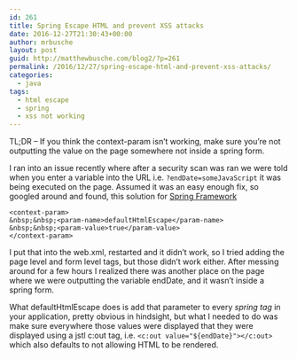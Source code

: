 ```yaml
---
id: 261
title: Spring Escape HTML and prevent XSS attacks
date: 2016-12-27T21:30:43+00:00
author: mrbusche
layout: post
guid: http://matthewbusche.com/blog2/?p=261
permalink: /2016/12/27/spring-escape-html-and-prevent-xss-attacks/
categories:
  - java
tags:
  - html escape
  - spring
  - xss not working
---
```

TL;DR &#8211; If you think the context-param isn&#8217;t working, make sure you&#8217;re not outputting the value on the page somewhere not inside a spring form.

I ran into an issue recently where after a security scan was ran we were told when you enter a variable into the URL i.e. `?endDate=someJavaScript` it was being executed on the page. Assumed it was an easy enough fix, so googled around and found, this solution for [Spring Framework](http://stackoverflow.com/questions/2147958/how-do-i-prevent-people-from-doing-xss-in-spring-mvc)

    <context-param>
    &nbsp;&nbsp;<param-name>defaultHtmlEscape</param-name>
    &nbsp;&nbsp;<param-value>true</param-value>
    </context-param>

I put that into the web.xml, restarted and it didn&#8217;t work, so I tried adding the page level and form level tags, but those didn&#8217;t work either. After messing around for a few hours I realized there was another place on the page where we were outputting the variable endDate, and it wasn&#8217;t inside a spring form.

What defaultHtmlEscape does is add that parameter to every _spring tag_ in your application, pretty obvious in hindsight, but what I needed to do was make sure everywhere those values were displayed that they were displayed using a jstl c:out tag, i.e. `<c:out value="${endDate}"></c:out>` which also defaults to not allowing HTML to be rendered.